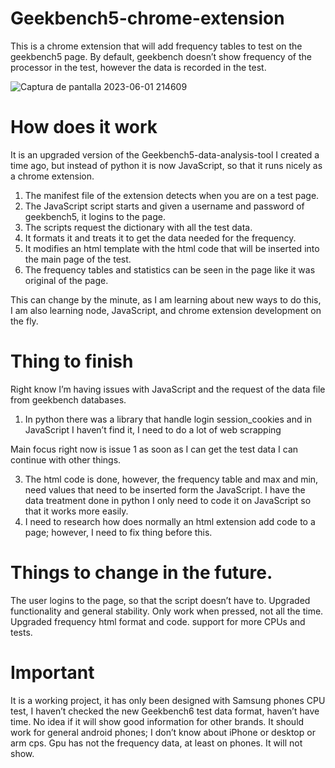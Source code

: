 # Geekbench5-chrome-extension
This is a chrome extension that will add frequency tables to test on the geekbench5 page. By default, geekbench doesn’t show frequency of the processor in the test, however the data is recorded in the test.

![Captura de pantalla 2023-06-01 214609](https://github.com/jaruizra/Geekbench5-chrome-extension/assets/121313957/e2c88e47-90eb-483e-b9cb-724f181c91da)

# How does it work
It is an upgraded version of the Geekbench5-data-analysis-tool I created a time ago, but instead of python it is now JavaScript, so that it runs nicely as a chrome extension.

1. The manifest file of the extension detects when you are on a test page.
2. The JavaScript script starts and given a username and password of geekbench5, it logins to the page.
3. The scripts request the dictionary with all the test data.
4. It formats it and treats it to get the data needed for the frequency.
5. It modifies an html template with the html code that will be inserted into the main page of the test.
6. The frequency tables and statistics can be seen in the page like it was original of the page.

This can change by the minute, as I am learning about new ways to do this, I am also learning node, JavaScript, and chrome extension development on the fly.

# Thing to finish
Right know I’m having issues with JavaScript and the request of the data file from geekbench databases.
1. In python there was a library that handle login session_cookies and in JavaScript I haven’t find it, I need to do a lot of web scrapping

Main focus right now is issue 1 as soon as I can get the test data I can continue with other things.

3. The html code is done, however, the frequency table and max and min, need values that need to be inserted form the JavaScript. I have the data treatment done in python I only need to code it on JavaScript so that it works more easily.
4. I need to research how does normally an html extension add code to a page; however, I need to fix thing before this. 


# Things to change in the future.
The user logins to the page, so that the script doesn’t have to.
Upgraded functionality and general stability.
Only work when pressed, not all the time.
Upgraded frequency html format and code.
support for more CPUs and tests.

# Important
It is a working project, it has only been designed with Samsung phones CPU test, I haven’t checked the new Geekbench6 test data format, haven’t have time. No idea if it will show good information for other brands. It should work for general android phones; I don’t know about iPhone or desktop or arm cps. Gpu has not the frequency data, at least on phones. It will not show.


